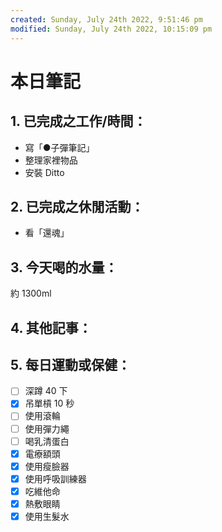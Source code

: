 ```yaml
---
created: Sunday, July 24th 2022, 9:51:46 pm
modified: Sunday, July 24th 2022, 10:15:09 pm
---
```

# 本日筆記
## 1. 已完成之工作/時間：
- 寫「●子彈筆記」
- 整理家裡物品
- 安裝 Ditto

## 2. 已完成之休閒活動：
- 看「還魂」

## 3. 今天喝的水量：
約 1300ml

## 4. 其他記事：


## 5. 每日運動或保健：
- [ ] 深蹲 40 下
- [x] 吊單槓 10 秒
- [ ] 使用滾輪
- [ ] 使用彈力繩
- [ ] 喝乳清蛋白
- [x] 電療額頭
- [x] 使用瘦臉器
- [x] 使用呼吸訓練器
- [x] 吃維他命
- [x] 熱敷眼睛
- [x] 使用生髮水
